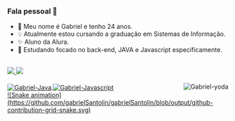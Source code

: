 ### Fala pessoal 👋

- 🌱 Meu nome é Gabriel e tenho 24 anos.
- 💡 Atualmente estou cursando a graduação em Sistemas de Informação.
- ✨ Aluno da Alura.
- 🧩 Estudando focado no back-end, JAVA e Javascript especificamente.
<br>

<div>
  <a href="https://github.com/gabrielSantolin">
  <img height="180em" src="https://github-readme-stats.vercel.app/api?username=gabrielSantolin&show_icons=true&theme=tokyonight&include_all_commits=true&count_private=true"/>
  <img height="180em" src="https://github-readme-stats.vercel.app/api/top-langs/?username=gabrielSantolin&layout=compact&langs_count=16&theme=tokyonight"/>
</div>
<div style="display: inline_block"><br>
  <img align="center" alt="Gabriel-Java" height="30" width="40" src="https://cdn.jsdelivr.net/gh/devicons/devicon/icons/java/java-original.svg" />
  <img align="center" alt="Gabriel-Javascript" height="30" width="40" src="https://cdn.jsdelivr.net/gh/devicons/devicon/icons/javascript/javascript-plain.svg" />
  <img align="right" alt="Gabriel-yoda" src="https://tenor.com/15IN.gif">
<br>
<div>
  ![Snake animation](https://github.com/gabrielSantolin/gabrielSantolin/blob/output/github-contribution-grid-snake.svg)
</div>
